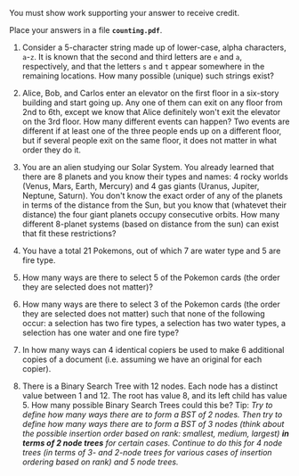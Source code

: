 You must show work supporting your answer to receive credit.

Place your answers in a file **`counting.pdf`**.

 1. Consider a 5-character string made up of lower-case, alpha characters, `a`-`z`.  It is known that the second and third letters are `e` and `a`, respectively, and that the letters `s` and `t` appear somewhere in the remaining locations.  How many possible (unique) such strings exist?

 1. Alice, Bob, and Carlos enter an elevator on the first floor in a six-story building and start going up. Any one of them can exit on any floor from 2nd to 6th, except we know that Alice definitely won't exit the elevator on the 3rd floor.  How many different events can happen? Two events are different if at least one of the three people ends up on a different floor, but if several people exit on the same floor, it does not matter in what order they do it.

 1. You are an alien studying our Solar System. You already learned that there are 8 planets and you know their types and names: 4 rocky worlds (Venus, Mars, Earth, Mercury) and 4 gas giants (Uranus, Jupiter, Neptune, Saturn). You don't know the exact order of any of the planets in terms of the distance from the Sun, but you know that (whatevet their distance) the four giant planets occupy consecutive orbits. How many different 8-planet systems (based on distance from the sun) can exist that fit these restrictions?

 1. You have a total 21 Pokemons, out of which 7 are water type and 5 are fire type. 
   
   1. How many ways are there to select 5 of the Pokemon cards (the order they are selected does not matter)?
   1. How many ways are there to select 3 of the Pokemon cards (the order they are selected does not matter) such that none of the following occur: a selection has two fire types, a selection has two water types, a selection has one water and one fire type?

 1. In how many ways can 4 identical copiers be used to make 6 additional copies of a document (i.e. assuming we have an original for each copier).  

 1. There is a Binary Search Tree with 12 nodes. Each node has a distinct value between 1 and 12. The root has value 8, and its left child has value 5. How many possible Binary Search Trees could this be?  Tip:  *Try to define how many ways there are to form a BST of 2 nodes.  Then try to define how many ways there are to form a BST of 3 nodes (think about the possible insertion order based on rank: smallest, medium, largest) **in terms of 2 node trees** for certain cases.  Continue to do this for 4 node trees (in terms of 3- and 2-node trees for various cases of insertion ordering based on rank) and 5 node trees.*
